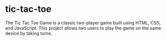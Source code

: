 # tic-tac-toe
The Tic Tac Toe Game is a classic two-player game built using HTML, CSS, and JavaScript. This project allows two users to play the game on the same device by taking turns. 
